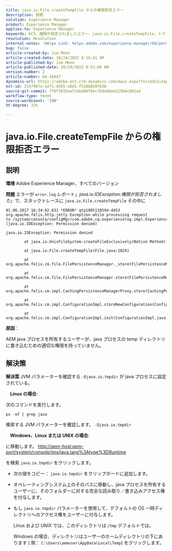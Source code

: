 ```yaml
---
title: java.io.File.createTempFile からの権限拒否エラー
description: 説明
solution: Experience Manager
product: Experience Manager
applies-to: Experience Manager
keywords: KCS、権限が拒否されましたエラー、java.io.File.createTempFile、トラブルシューティング、Adobe Experience Manager
resolution: Resolution
internal-notes: 'Helpx Link: helpx.adobe.com/experience-manager/kb/permission_denied_error_from_java_io_file.html'
bug: false
article-created-by: Jim Menn
article-created-date: 10/24/2022 8:16:41 AM
article-published-by: Jim Menn
article-published-date: 10/24/2022 8:52:06 AM
version-number: 2
article-number: KA-16447
dynamics-url: https://adobe-ent.crm.dynamics.com/main.aspx?forceUCI=1&pagetype=entityrecord&etn=knowledgearticle&id=6bab172c-7453-ed11-bba2-6045bd0065f9
exl-id: 2147967a-a2f1-4585-a8d1-f510b020f83b
source-git-commit: 7f0f5035ea7cebd60f6ec7bda9de6225b6c602a4
workflow-type: tm+mt
source-wordcount: '190'
ht-degree: 32%

---
```


# java.io.File.createTempFile からの権限拒否エラー

## 説明


<b>環境</b>
Adobe Experience Manager、すべてのバージョン

<b>問題</b>
エラーが `error.log` レポート」*java.io.IOException:権限が拒否されました*」で、スタックトレースに `java.io.File.createTempFile` その中に


```
01.06.2017 16:34:02.631 *ERROR* qtp1085110594-4453 org.apache.felix.http.jetty Exception while processing request to /system/console/configMgr/com.adobe.cq.experiencelog.impl.ExperienceLogConfigServlet (java.io.IOException: Permission denied)

java.io.IOException: Permission denied

        at java.io.UnixFileSystem.createFileExclusively(Native Method)

        at java.io.File.createTempFile(File.java:2024)

        at org.apache.felix.cm.file.FilePersistenceManager._store(FilePersistenceManager.java:699)

        at org.apache.felix.cm.file.FilePersistenceManager.store(FilePersistenceManager.java:660)

        at org.apache.felix.cm.impl.CachingPersistenceManagerProxy.store(CachingPersistenceManagerProxy.java:242)

        at org.apache.felix.cm.impl.ConfigurationImpl.storeNewConfiguration(ConfigurationImpl.java:462)

        at org.apache.felix.cm.impl.ConfigurationImpl.init(ConfigurationImpl.java:183)
```


<b>原因</b>：

AEM java プロセスを所有するユーザーが、java プロセスの temp ディレクトリに書き込むための適切な権限を持っていません。




## 解決策


<b>解決策</b>
JVM パラメーターを確認する `-Djava.io.tmpdir` が java プロセスに設定されている。

<b>    Linux の場合</b>:

次のコマンドを実行します。


```
ps -ef | grep java
```


検索する JVM パラメーターを確認します。 `-Djava.io.tmpdir`

<b>    Windows、Linux または UNIX の場合</b>:

に移動します。 [http://*aem-host:aem-port*/system/console/jmx/java.lang%3Atype%3DRuntime](http://aem-host:aem-port/system/console/jmx/java.lang%3Atype%3DRuntime)

を検索 `java.io.tmpdir` をクリックします。

- 次の値をコピー： `java.io.tmpdir` をクリップボードに追加します。
-    オペレーティングシステム上のそのパスに移動し、java プロセスを所有するユーザーに、そのフォルダーに対する完全な読み取り／書き込みアクセス権を付与します。
- もし `java.io.tmpdir` パラメーターを使用して、デフォルトの OS 一時ディレクトリへのアクセス権をユーザーに付与します。

   Linux および UNIX では、このディレクトリは `/tmp` デフォルトでは。

   Windows の場合、ディレクトリはユーザーのホームディレクトリの下にあります ( 例： `C:\Users\aemuser\AppData\Local\Temp`) をクリックします。
